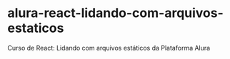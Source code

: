 # alura-react-lidando-com-arquivos-estaticos
Curso de React: Lidando com arquivos estáticos da Plataforma Alura
